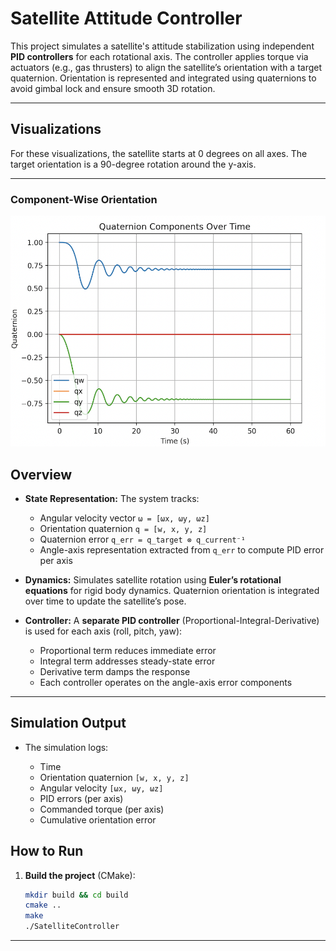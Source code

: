 # Satellite Attitude Controller

This project simulates a satellite's attitude stabilization using independent **PID controllers** for each rotational axis. The controller applies torque via actuators (e.g., gas thrusters) to align the satellite’s orientation with a target quaternion. Orientation is represented and integrated using quaternions to avoid gimbal lock and ensure smooth 3D rotation.

---

## Visualizations

For these visualizations, the satellite starts at 0 degrees on all axes. The target orientation is a 90-degree rotation around the y-axis.

---

### Component-Wise Orientation

<p align="center">
  <img src="assets/Satellite-Components.png" width="600"/>
</p>

## Overview

* **State Representation:**
  The system tracks:

  * Angular velocity vector `ω = [ωx, ωy, ωz]`
  * Orientation quaternion `q = [w, x, y, z]`
  * Quaternion error `q_err = q_target ⊗ q_current⁻¹`
  * Angle-axis representation extracted from `q_err` to compute PID error per axis

* **Dynamics:**
  Simulates satellite rotation using **Euler’s rotational equations** for rigid body dynamics. Quaternion orientation is integrated over time to update the satellite’s pose.

* **Controller:**
  A **separate PID controller** (Proportional-Integral-Derivative) is used for each axis (roll, pitch, yaw):

  * Proportional term reduces immediate error
  * Integral term addresses steady-state error
  * Derivative term damps the response
  * Each controller operates on the angle-axis error components

---

## Simulation Output

* The simulation logs:

  * Time
  * Orientation quaternion `[w, x, y, z]`
  * Angular velocity `[ωx, ωy, ωz]`
  * PID errors (per axis)
  * Commanded torque (per axis)
  * Cumulative orientation error


## How to Run

1. **Build the project** (CMake):

   ```bash
   mkdir build && cd build
   cmake ..
   make
   ./SatelliteController
   ```

---
